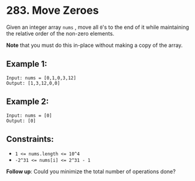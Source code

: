 ﻿# 283. Move Zeroes

Given an integer array `nums` , move all `0`'s to the end of it while maintaining the relative order of the non-zero elements.

**Note** that you must do this in-place without making a copy of the array.

 
## Example 1:

```
Input: nums = [0,1,0,3,12]
Output: [1,3,12,0,0]
```

## Example 2:

```
Input: nums = [0]
Output: [0]
```

## Constraints:

 - `1 <= nums.length <= 10^4`
 - `-2^31 <= nums[i] <= 2^31 - 1`


**Follow up**: Could you minimize the total number of operations done?